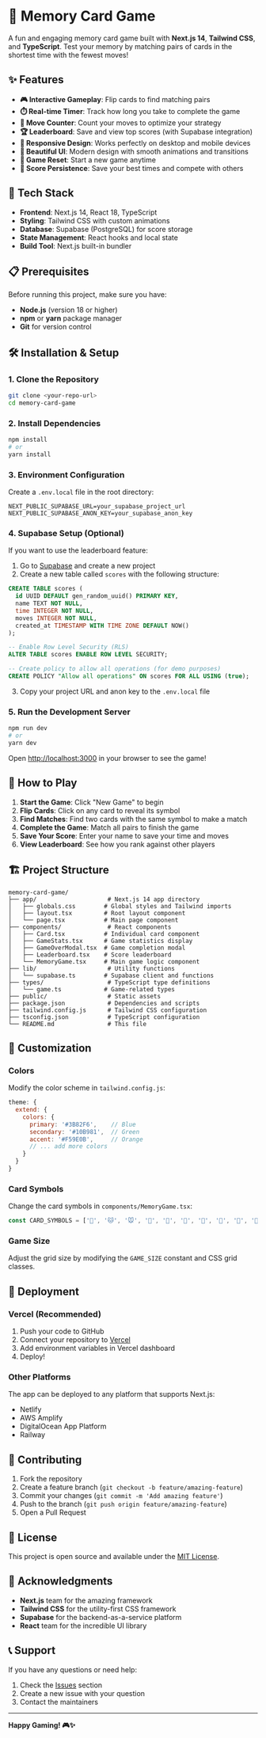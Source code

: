 # 🧠 Memory Card Game

A fun and engaging memory card game built with **Next.js 14**, **Tailwind CSS**, and **TypeScript**. Test your memory by matching pairs of cards in the shortest time with the fewest moves!

## ✨ Features

- **🎮 Interactive Gameplay**: Flip cards to find matching pairs
- **⏱️ Real-time Timer**: Track how long you take to complete the game
- **👣 Move Counter**: Count your moves to optimize your strategy
- **🏆 Leaderboard**: Save and view top scores (with Supabase integration)
- **📱 Responsive Design**: Works perfectly on desktop and mobile devices
- **🎨 Beautiful UI**: Modern design with smooth animations and transitions
- **🔄 Game Reset**: Start a new game anytime
- **💾 Score Persistence**: Save your best times and compete with others

## 🚀 Tech Stack

- **Frontend**: Next.js 14, React 18, TypeScript
- **Styling**: Tailwind CSS with custom animations
- **Database**: Supabase (PostgreSQL) for score storage
- **State Management**: React hooks and local state
- **Build Tool**: Next.js built-in bundler

## 📋 Prerequisites

Before running this project, make sure you have:

- **Node.js** (version 18 or higher)
- **npm** or **yarn** package manager
- **Git** for version control

## 🛠️ Installation & Setup

### 1. Clone the Repository

```bash
git clone <your-repo-url>
cd memory-card-game
```

### 2. Install Dependencies

```bash
npm install
# or
yarn install
```

### 3. Environment Configuration

Create a `.env.local` file in the root directory:

```env
NEXT_PUBLIC_SUPABASE_URL=your_supabase_project_url
NEXT_PUBLIC_SUPABASE_ANON_KEY=your_supabase_anon_key
```

### 4. Supabase Setup (Optional)

If you want to use the leaderboard feature:

1. Go to [Supabase](https://supabase.com) and create a new project
2. Create a new table called `scores` with the following structure:

```sql
CREATE TABLE scores (
  id UUID DEFAULT gen_random_uuid() PRIMARY KEY,
  name TEXT NOT NULL,
  time INTEGER NOT NULL,
  moves INTEGER NOT NULL,
  created_at TIMESTAMP WITH TIME ZONE DEFAULT NOW()
);

-- Enable Row Level Security (RLS)
ALTER TABLE scores ENABLE ROW LEVEL SECURITY;

-- Create policy to allow all operations (for demo purposes)
CREATE POLICY "Allow all operations" ON scores FOR ALL USING (true);
```

3. Copy your project URL and anon key to the `.env.local` file

### 5. Run the Development Server

```bash
npm run dev
# or
yarn dev
```

Open [http://localhost:3000](http://localhost:3000) in your browser to see the game!

## 🎯 How to Play

1. **Start the Game**: Click "New Game" to begin
2. **Flip Cards**: Click on any card to reveal its symbol
3. **Find Matches**: Find two cards with the same symbol to make a match
4. **Complete the Game**: Match all pairs to finish the game
5. **Save Your Score**: Enter your name to save your time and moves
6. **View Leaderboard**: See how you rank against other players

## 🏗️ Project Structure

```
memory-card-game/
├── app/                    # Next.js 14 app directory
│   ├── globals.css        # Global styles and Tailwind imports
│   ├── layout.tsx         # Root layout component
│   └── page.tsx           # Main page component
├── components/             # React components
│   ├── Card.tsx           # Individual card component
│   ├── GameStats.tsx      # Game statistics display
│   ├── GameOverModal.tsx  # Game completion modal
│   ├── Leaderboard.tsx    # Score leaderboard
│   └── MemoryGame.tsx     # Main game logic component
├── lib/                    # Utility functions
│   └── supabase.ts        # Supabase client and functions
├── types/                  # TypeScript type definitions
│   └── game.ts            # Game-related types
├── public/                 # Static assets
├── package.json            # Dependencies and scripts
├── tailwind.config.js      # Tailwind CSS configuration
├── tsconfig.json           # TypeScript configuration
└── README.md               # This file
```

## 🎨 Customization

### Colors
Modify the color scheme in `tailwind.config.js`:

```javascript
theme: {
  extend: {
    colors: {
      primary: '#3B82F6',    // Blue
      secondary: '#10B981',  // Green
      accent: '#F59E0B',     // Orange
      // ... add more colors
    }
  }
}
```

### Card Symbols
Change the card symbols in `components/MemoryGame.tsx`:

```typescript
const CARD_SYMBOLS = ['🐶', '🐱', '🐭', '🐹', '🐰', '🦊', '🐻', '🐼', '🐨', '🐯', '🦁', '🐮']
```

### Game Size
Adjust the grid size by modifying the `GAME_SIZE` constant and CSS grid classes.

## 🚀 Deployment

### Vercel (Recommended)

1. Push your code to GitHub
2. Connect your repository to [Vercel](https://vercel.com)
3. Add environment variables in Vercel dashboard
4. Deploy!

### Other Platforms

The app can be deployed to any platform that supports Next.js:
- Netlify
- AWS Amplify
- DigitalOcean App Platform
- Railway

## 🤝 Contributing

1. Fork the repository
2. Create a feature branch (`git checkout -b feature/amazing-feature`)
3. Commit your changes (`git commit -m 'Add amazing feature'`)
4. Push to the branch (`git push origin feature/amazing-feature`)
5. Open a Pull Request

## 📝 License

This project is open source and available under the [MIT License](LICENSE).

## 🙏 Acknowledgments

- **Next.js** team for the amazing framework
- **Tailwind CSS** for the utility-first CSS framework
- **Supabase** for the backend-as-a-service platform
- **React** team for the incredible UI library

## 📞 Support

If you have any questions or need help:

1. Check the [Issues](../../issues) section
2. Create a new issue with your question
3. Contact the maintainers

---

**Happy Gaming! 🎮✨**
